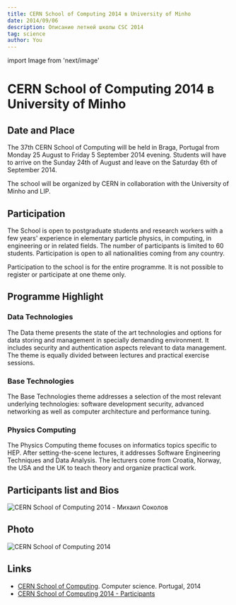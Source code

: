 ```yaml
---
title: CERN School of Computing 2014 в University of Minho
date: 2014/09/06
description: Описание летней школы CSC 2014
tag: science
author: You
---
```

import Image from 'next/image'

# CERN School of Computing 2014 в University of Minho

## Date and Place

The 37th CERN School of Computing will be held in Braga, Portugal from Monday 25 August to Friday 5 September 2014 evening. Students will have to arrive on the Sunday 24th of August and leave on the Saturday 6th of September 2014.

The school will be organized by CERN in collaboration with the University of Minho and LIP.

## Participation

The School is open to postgraduate students and research workers with a few years' experience in elementary particle physics, in computing, in engineering or in related fields. The number of participants is limited to 60 students. Participation is open to all nationalities coming from any country.

Participation to the school is for the entire programme. It is not possible to register or participate at one theme only.

## Programme Highlight

### Data Technologies

The Data theme presents the state of the art technologies and options for data storing and management in specially demanding environment. It includes security and authentication aspects relevant to data management. The theme is equally divided between lectures and practical exercise sessions.	

### Base Technologies

The Base Technologies theme addresses a selection of the most relevant underlying technologies: software development security, advanced networking as well as computer architecture and performance tuning.	

### Physics Computing

The Physics Computing theme focuses on informatics topics specific to HEP. After setting-the-scene lectures, it addresses Software Engineering Techniques and Data Analysis. The lecturers come from Croatia, Norway, the USA and the UK to teach theory and organize practical work.

## Participants list and Bios

<Image
  src="/images/sokolov-michael-cern-2014.png"
  alt="CERN School of Computing 2014 - Михаил Соколов"
  width={1024}
  height={255}
  priority
  className="next-image"
/>

## Photo

<Image
  src="/images/photo_cern_csc_2014.jpg"
  alt="CERN School of Computing 2014"
  width={1280}
  height={685}
  priority
  className="next-image"
/>

## Links

- [CERN School of Computing](https://indico.cern.ch/event/298406/). Computer science. Portugal, 2014
- [CERN School of Computing 2014 - Participants](https://indico.cern.ch/event/298406/images/2931-Participants_Bio_PicturesV2.pdf)
